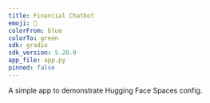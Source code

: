 ```yaml
---
title: Financial Chatbot
emoji: 🚀
colorFrom: blue
colorTo: green
sdk: gradio
sdk_version: 5.28.0
app_file: app.py
pinned: false
---
```


A simple app to demonstrate Hugging Face Spaces config.
